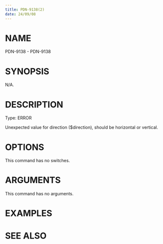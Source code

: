 ```yaml
---
title: PDN-9138(2)
date: 24/09/08
---
```


# NAME

PDN-9138 - PDN-9138

# SYNOPSIS

N/A.

# DESCRIPTION

Type: ERROR

Unexpected value for direction ($direction), should be horizontal or vertical.

# OPTIONS

This command has no switches.

# ARGUMENTS

This command has no arguments.

# EXAMPLES

# SEE ALSO
